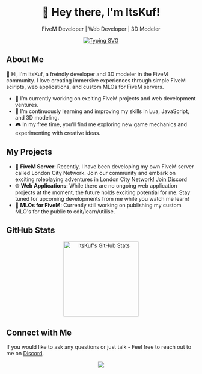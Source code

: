 <div align="center">
  <h1>👋 Hey there, I'm ItsKuf!</h1>
  <p>FiveM Developer | Web Developer | 3D Modeler</p>
  
  <!-- Typing Animation -->
  <a href="https://git.io/typing-svg"><img src="https://readme-typing-svg.demolab.com?font=Roboto+Condensed&weight=750&size=30&duration=5000&pause=3000&color=1890ff&center=true&vCenter=true&width=550&lines=Welcome+to+my+GitHub+Profile!" alt="Typing SVG" /></a>
</div>

## About Me

👋 Hi, I'm ItsKuf, a freindly developer and 3D modeler in the FiveM community. I love creating immersive experiences through simple FiveM sciripts, web applications, and custom MLOs for FiveM servers.

- 🔭 I’m currently working on exciting FiveM projects and web development ventures.
- 🌱 I’m continuously learning and improving my skills in Lua, JavaScript, and 3D modeling.
- 🎮 In my free time, you'll find me exploring new game mechanics and experimenting with creative ideas.

## My Projects

- 🚗 **FiveM Server**: Recently, I have been developing my own FiveM server called London City Network. Join our community and embark on exciting roleplaying adventures in London City Network!
  [Join Discord](https://discord.gg/ruwCgbMd)
- 🌐 **Web Applications**: While there are no ongoing web application projects at the moment, the future holds exciting potential for me. Stay tuned for upcoming developments from me while you watch me learn!
- 🏢 **MLOs for FiveM**: Currently still working on publishing my custom MLO's for the public to edit/learn/utilise.

## GitHub Stats

<p align="center">
  <img align="center" height="200px" src="https://github-readme-stats-git-masterrstaa-rickstaa.vercel.app/api?username=ItsKuf&show_icons=true&count_private=true&include_all_commits=true&line_height=25&theme=dark" alt="ItsKuf's GitHub Stats" />
</p>

## Connect with Me

If you would like to ask any questions or just talk - Feel free to reach out to me on [Discord](k54).

<div align="center">
  <a href="https://github.com/ItsKuf">
    <img src="https://github-readme-streak-stats.herokuapp.com?user=ItsKuf&theme=dark" />
  </a>
</div>
